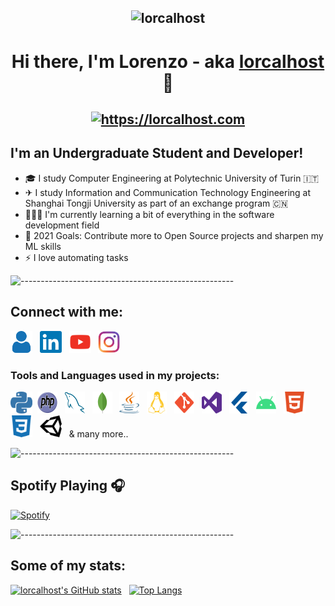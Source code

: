 <h2 align="center"><img src="https://komarev.com/ghpvc/?username=lorcalhost&style=flat-square" alt="lorcalhost" /></h2>
<h1 align="center"> Hi there, I'm Lorenzo - aka <a href="https://lorcalhost.com">lorcalhost</a> 👋 </h1>
<h2 align="center"><a href="https://lorcalhost.com"><img src="https://img.shields.io/website?label=lorcalhost.com&style=for-the-badge&url=https%3A%2F%2Florcalhost.com" alt="https://lorcalhost.com"/></a></h2>
<link>

## I'm an Undergraduate Student and Developer!
- 🎓 I study Computer Engineering at Polytechnic University of Turin :it:
- ✈ I study Information and Communication Technology Engineering at Shanghai Tongji University as part of an exchange program :cn:
- 👨🏻‍💻  I'm currently learning a bit of everything in the software development field
- 🥅 2021 Goals: Contribute more to Open Source projects and sharpen my ML skills
- ⚡ I love automating tasks

![-----------------------------------------------------](https://raw.githubusercontent.com/andreasbm/readme/master/assets/lines/aqua.png)

## Connect with me:

[<img height="35" width="35" src="https://raw.githubusercontent.com/lorcalhost/lorcalhost/master/icons/website.svg" alt="lorcalhost | Website" />][website] &nbsp;
[<img height="35" width="35" src="https://raw.githubusercontent.com/lorcalhost/lorcalhost/master/icons/linkedin.svg" alt="lorcalhost | Linkedin" />][linkedin] &nbsp;
[<img height="35" width="35" src="https://raw.githubusercontent.com/lorcalhost/lorcalhost/master/icons/youtube.svg" alt="lorcalhost | YouTube" />][youtube] &nbsp;
[<img height="35" width="35" src="https://raw.githubusercontent.com/lorcalhost/lorcalhost/master/icons/instagram.svg" alt="lorcalhost | Instagram" />][instagram] &nbsp;

### Tools and Languages used in my projects:

[<img height="35" width="35" src="https://raw.githubusercontent.com/lorcalhost/lorcalhost/master/icons/python.svg" alt="Python" />](# "Python")&nbsp;
[<img height="35" width="32" src="https://raw.githubusercontent.com/lorcalhost/lorcalhost/master/icons/php.svg" alt="PHP" />](# "PHP") &nbsp;
[<img height="35" width="32" src="https://raw.githubusercontent.com/lorcalhost/lorcalhost/master/icons/mysql.svg" alt="MySQL" />](# "SQL") &nbsp;
[<img height="35" width="32" src="https://raw.githubusercontent.com/lorcalhost/lorcalhost/master/icons/mongodb.svg" alt="MongoDB" />](# "MongoDB") &nbsp;
[<img height="35" width="32" src="https://raw.githubusercontent.com/lorcalhost/lorcalhost/master/icons/java.svg" alt="Java" />](# "Java") &nbsp;
[<img height="35" width="32" src="https://raw.githubusercontent.com/lorcalhost/lorcalhost/master/icons/linux.svg" alt="Linux" />](# "Linux") &nbsp;
[<img height="35" width="32" src="https://raw.githubusercontent.com/lorcalhost/lorcalhost/master/icons/git.svg" alt="Git" />](# "Git") &nbsp;
[<img height="35" width="32" src="https://raw.githubusercontent.com/lorcalhost/lorcalhost/master/icons/visualstudio.svg" alt="Visual Studio"/>](# "Visual Studio") &nbsp;
[<img height="35" width="32" src="https://raw.githubusercontent.com/lorcalhost/lorcalhost/master/icons/flutter.svg" alt="Flutter" />](# "Flutter") &nbsp;
[<img height="35" width="32" src="https://raw.githubusercontent.com/lorcalhost/lorcalhost/master/icons/android.svg" alt="Android" />](# "Android OS") &nbsp;
[<img height="35" width="35" src="https://raw.githubusercontent.com/lorcalhost/lorcalhost/master/icons/html5.svg" alt="HTML5" />](# "HTML5") &nbsp;
[<img height="35" width="35" src="https://raw.githubusercontent.com/lorcalhost/lorcalhost/master/icons/css3.svg" alt="CSS 3" />](# "CSS3") &nbsp;
[<img height="35" width="35" src="https://raw.githubusercontent.com/lorcalhost/lorcalhost/master/icons/unity.svg" alt="Unity 3D" />](# "Unity 3D") &nbsp;
& many more..

![-----------------------------------------------------](https://raw.githubusercontent.com/andreasbm/readme/master/assets/lines/aqua.png)

## Spotify Playing 🎧

[![Spotify](https://novatorem-nu-umber.vercel.app/api/spotify)](https://open.spotify.com/user/1169233185)

![-----------------------------------------------------](https://raw.githubusercontent.com/andreasbm/readme/master/assets/lines/aqua.png)

## Some of my stats:

[![lorcalhost's GitHub stats](https://github-readme-stats-alpha-rust.vercel.app/api?username=lorcalhost&show_icons=true&hide_border=true&count_private=true&title_color=2aa889&icon_color=599cab&text_color=99d1ce&bg_color=0c1016)](https://github.com/anuraghazra/github-readme-stats) &nbsp;
[![Top Langs](https://github-readme-stats.vercel.app/api/top-langs/?username=lorcalhost&layout=compact&langs_count=10&show_icons=true&hide_border=true&count_private=true&title_color=2aa889&icon_color=599cab&text_color=99d1ce&bg_color=0c1016)](https://github.com/anuraghazra/github-readme-stats)





[website]: https://lorcalhost.com
[youtube]: https://www.youtube.com/channel/UChxgTPA-zBJPfB7u7WeAE7w
[instagram]: https://instagram.com/lollocll
[linkedin]: https://www.linkedin.com/in/callegarilorenzo/
